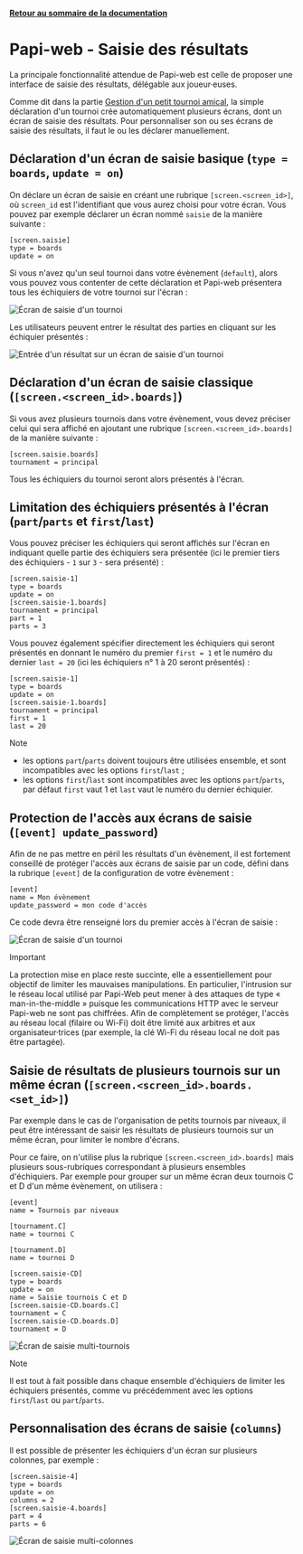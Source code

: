 **[Retour au sommaire de la documentation](../README.md)**

# Papi-web - Saisie des résultats

La principale fonctionnalité attendue de Papi-web est celle de proposer une interface de saisie des résultats, délégable aux joueur·euses.

Comme dit dans la partie [Gestion d'un petit tournoi amical](11-friendly.md), la simple déclaration d'un tournoi crée automatiquement plusieurs écrans, dont un écran de saisie des résultats. Pour personnaliser son ou ses écrans de saisie des résultats, il faut le ou les déclarer manuellement.

## Déclaration d'un écran de saisie basique (`type = boards`, `update = on`)

On déclare un écran de saisie en créant une rubrique `[screen.<screen_id>]`, où `screen_id` est l'identifiant que vous aurez choisi pour votre écran. Vous pouvez par exemple déclarer un écran nommé `saisie` de la manière suivante :
```
[screen.saisie]
type = boards
update = on
```

Si vous n'avez qu'un seul tournoi dans votre évènement (`default`), alors vous pouvez vous contenter de cette déclaration et Papi-web présentera tous les échiquiers de votre tournoi sur l'écran :

![Écran de saisie d'un tournoi](images/friendly-update-2.jpg)

Les utilisateurs peuvent entrer le résultat des parties en cliquant sur les échiquier présentés :

![Entrée d'un résultat sur un écran de saisie d'un tournoi](images/friendly-update-3.jpg)

## Déclaration d'un écran de saisie classique  (`[screen.<screen_id>.boards]`)

Si vous avez plusieurs tournois dans votre évènement, vous devez préciser celui qui sera affiché en ajoutant une rubrique `[screen.<screen_id>.boards]` de la manière suivante :
```
[screen.saisie.boards]
tournament = principal
```

Tous les échiquiers du tournoi seront alors présentés à l'écran.

## Limitation des échiquiers présentés à l'écran (`part`/`parts` et `first`/`last`)

Vous pouvez préciser les échiquiers qui seront affichés sur l'écran en indiquant quelle partie des échiquiers sera présentée (ici le premier tiers des échiquiers - `1` sur `3` - sera présenté) :
```
[screen.saisie-1]
type = boards
update = on
[screen.saisie-1.boards]
tournament = principal
part = 1
parts = 3
```

Vous pouvez également spécifier directement les échiquiers qui seront présentés en donnant le numéro du premier `first = 1` et le numéro du dernier `last = 20` (ici les échiquiers n° 1 à 20 seront présentés) :

```
[screen.saisie-1]
type = boards
update = on
[screen.saisie-1.boards]
tournament = principal
first = 1
last = 20
```


> [!NOTE]
> - les options `part`/`parts` doivent toujours être utilisées ensemble, et sont incompatibles avec les options `first`/`last` ;
> - les options `first`/`last` sont incompatibles avec les options `part`/`parts`, par défaut `first` vaut 1 et `last` vaut le numéro du dernier échiquier.

## Protection de l'accès aux écrans de saisie (`[event] update_password`)

Afin de ne pas mettre en péril les résultats d'un évènement, il est fortement conseillé de protéger l'accès aux écrans de saisie par un code, défini dans la rubrique `[event]` de la configuration de votre évènement :

```
[event]
name = Mon évènement
update_password = mon code d'accès
```

Ce code devra être renseigné lors du premier accès à l'écran de saisie :

![Écran de saisie d'un tournoi](images/friendly-update-5.jpg)

> [!IMPORTANT]
> La protection mise en place reste succinte, elle a essentiellement pour objectif de limiter les mauvaises manipulations. En particulier, l'intrusion sur le réseau local utilisé par Papi-Web peut mener à des attaques de type « man-in-the-middle » puisque les communications HTTP avec le serveur Papi-web ne sont pas chiffrées. Afin de complètement se protéger, l'accès au réseau local (filaire ou Wi-Fi) doit être limité aux arbitres et aux organisateur·trices (par exemple, la clé Wi-Fi du réseau local ne doit pas être partagée).


## Saisie de résultats de plusieurs tournois sur un même écran (`[screen.<screen_id>.boards.<set_id>]`)

Par exemple dans le cas de l'organisation de petits tournois par niveaux, il peut être intéressant de saisir les résultats de plusieurs tournois sur un même écran, pour limiter le nombre d'écrans.

Pour ce faire, on n'utilise plus la rubrique `[screen.<screen_id>.boards]` mais plusieurs sous-rubriques correspondant à plusieurs ensembles d'échiquiers. Par exemple pour grouper sur un même écran deux tournois C et D d'un même évènement, on utilisera :

```
[event]
name = Tournois par niveaux

[tournament.C]
name = tournoi C

[tournament.D]
name = tournoi D

[screen.saisie-CD]
type = boards
update = on
name = Saisie tournois C et D
[screen.saisie-CD.boards.C]
tournament = C
[screen.saisie-CD.boards.D]
tournament = D
```

![Écran de saisie multi-tournois](images/update-multi-tournaments.jpg)

> [!NOTE]
> Il est tout à fait possible dans chaque ensemble d'échiquiers de limiter les échiquiers présentés, comme vu précédemment avec les options `first`/`last` ou `part`/`parts`.

## Personnalisation des écrans de saisie (`columns`)

Il est possible de présenter les échiquiers d'un écran sur plusieurs colonnes, par exemple :

```
[screen.saisie-4]
type = boards
update = on
columns = 2
[screen.saisie-4.boards]
part = 4
parts = 6
```

![Écran de saisie multi-colonnes](images/update-multi-columns.jpg)




